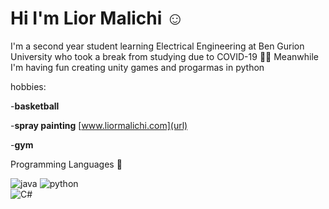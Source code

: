 # Hi I'm Lior Malichi :relaxed:
I'm  a second year student learning Electrical Engineering at Ben Gurion University who took a break from studying due to COVID-19 :man_student:
Meanwhile I'm having fun creating unity games and progarmas in python

hobbies:

-**basketball** 

-**spray painting** [www.liormalichi.com](url)

-**gym**

Programming Languages :love_you_gesture:


 ![java](https://user-images.githubusercontent.com/63522056/117112921-741fbe80-ad92-11eb-96ef-456f7eff791a.png)
![python](https://user-images.githubusercontent.com/63522056/117112947-7c77f980-ad92-11eb-9a0a-083c7ea9ab0e.png)               
    ![C#](https://user-images.githubusercontent.com/63522056/117117826-a7fde280-ad98-11eb-8f2f-a7cd368df866.png)
